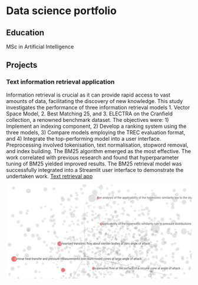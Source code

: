 # Data science portfolio

## Education
MSc in Artificial Intelligence

## Projects

### Text information retrieval application  

Information retrieval is crucial as it can provide rapid access to vast amounts of data, facilitating the discovery of new knowledge. This study investigates the performance of three information retrieval models 1. Vector Space Model, 2. Best Matching 25, and 3. ELECTRA on the Cranfield collection, a renowned benchmark dataset. The objectives were: 1) Implement an indexing component, 2) Develop a ranking system using the three models, 3) Compare models employing the TREC evaluation format, and 4) Integrate the top-performing model into a user interface. Preprocessing involved tokenisation, text normalisation, stopword removal, and index building. The BM25 algorithm emerged as the most effective. The work correlated with previous research and found that hyperparameter tuning of BM25 yielded improved results. The BM25 retrieval model was successfully integrated into a Streamlit user interface to demonstrate the undertaken work.
[Text retrieval app](https://alpacasearchapp-wiuyn7avbxcwbmryn9o54b.streamlit.app/)

<img src="/assets/embedding_projector.jpg" width="1000">


